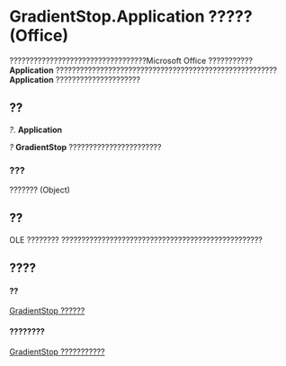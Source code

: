 
# GradientStop.Application ????? (Office)

??????????????????????????????????Microsoft Office ??????????? **Application** ??????????????????????????????????????????????????????? **Application** ?????????????????????


## ??

 _?_. **Application**

 _?_ **GradientStop** ???????????????????????


### ???

??????? (Object)


## ??

OLE ???????? ??????????????????????????????????????????????????


## ????


#### ??


[GradientStop ??????](b5003bfc-9ac6-fd56-f214-a0d99db0cf07.md)
#### ????????


[GradientStop ???????????](http://msdn.microsoft.com/library/49a04149-e038-a52a-6bf8-ad05f9630605%28Office.15%29.aspx)